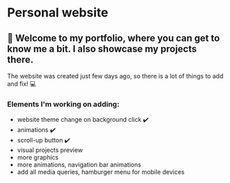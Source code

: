 # Personal website


## :wave: Welcome to my portfolio, where you can get to know me a bit. I also showcase my projects there.

The website was created just few days ago, so there is a lot of things to add and fix! :computer:


### Elements I'm working on adding:



- website theme change on background click :heavy_check_mark:
- animations :heavy_check_mark:
- scroll-up button :heavy_check_mark:
- visual projects preview
- more graphics
- more animations, navigation bar animations
- add all media queries, hamburger menu for mobile devices
